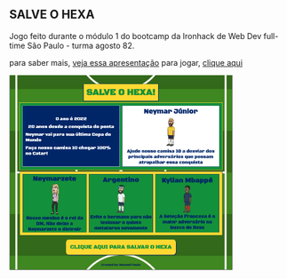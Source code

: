 ## SALVE O HEXA

Jogo feito durante o módulo 1 do bootcamp da Ironhack de Web Dev full-time São Paulo - turma agosto 82.

para saber mais, [veja essa apresentação](https://prezi.com/view/b8I9pVW4fSrHndb1G0hj/)
para jogar, [clique aqui](https://maxwell-paulo.github.io/porject01-ironhack-wdft-salveohexa/)

<img src="./images/game-intro-img.png" alt="game intro img" width="80%"/>
